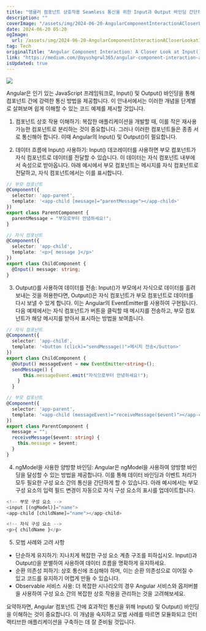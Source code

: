 ```yaml
---
title: "앵귤러 컴포넌트 상호작용 Seamless 통신을 위한 Input과 Output 바인딩 간단히 알아보기"
description: ""
coverImage: "/assets/img/2024-06-20-AngularComponentInteractionACloserLookatInputandOutputBindingsforSeamlessCommunication_0.png"
date: 2024-06-20 05:20
ogImage: 
  url: /assets/img/2024-06-20-AngularComponentInteractionACloserLookatInputandOutputBindingsforSeamlessCommunication_0.png
tag: Tech
originalTitle: "Angular Component Interaction: A Closer Look at Input() and Output() Bindings for Seamless Communication"
link: "https://medium.com/@ayushgrwl365/angular-component-interaction-a-closer-look-at-input-and-output-bindings-for-seamless-6632c800aad"
isUpdated: true
---
```





<img src="/assets/img/2024-06-20-AngularComponentInteractionACloserLookatInputandOutputBindingsforSeamlessCommunication_0.png" />

Angular은 인기 있는 JavaScript 프레임워크로, Input() 및 Output() 바인딩을 통해 컴포넌트 간에 강력한 통신 방법을 제공합니다. 이 안내서에서는 이러한 개념을 단계별로 살펴보며 쉽게 이해할 수 있는 코드 예제를 제시할 것입니다.

1. 컴포넌트 상호 작용 이해하기: 복잡한 애플리케이션을 개발할 때, 이를 작은 재사용 가능한 컴포넌트로 분리하는 것이 중요합니다. 그러나 이러한 컴포넌트들은 종종 서로 통신해아 합니다. 이때 Angular의 Input() 및 Output()이 필요합니다.

2. 데이터 흐름에 Input() 사용하기: Input() 데코레이터를 사용하면 부모 컴포넌트가 자식 컴포넌트로 데이터를 전달할 수 있습니다. 이 데이터는 자식 컴포넌트 내부에서 속성으로 받아옵니다. 아래 예시에서 부모 컴포넌트는 메시지를 자식 컴포넌트로 전달하고, 자식 컴포넌트에서는 이를 표시합니다.

<div class="content-ad"></div>

```typescript
// 부모 컴포넌트
@Component({
  selector: 'app-parent',
  template: '<app-child [message]="parentMessage"></app-child>'
})
export class ParentComponent {
  parentMessage = "부모로부터 안녕하세요!";
}
```

```typescript
// 자식 컴포넌트
@Component({
  selector: 'app-child',
  template: '<p>{ message }</p>'
})
export class ChildComponent {
  @Input() message: string;
}
```

3. Output()를 사용하여 데이터를 전송: Input()가 부모에서 자식으로 데이터를 흘려보내는 것을 허용한다면, Output()은 자식 컴포넌트가 부모 컴포넌트로 데이터를 다시 보낼 수 있게 합니다. 이는 Angular의 EventEmitter를 사용하여 구현됩니다. 다음 예제에서는 자식 컴포넌트가 버튼을 클릭할 때 메시지를 전송하고, 부모 컴포넌트가 해당 메시지를 받아서 표시하는 방법을 보여줍니다.

```typescript
// 자식 컴포넌트
@Component({
  selector: 'app-child',
  template: '<button (click)="sendMessage()">메시지 전송</button>'
})
export class ChildComponent {
  @Output() messageEvent = new EventEmitter<string>();
  sendMessage() {
      this.messageEvent.emit("자식으로부터 안녕하세요!");
    }
  }

// 부모 컴포넌트
@Component({
  selector: 'app-parent',
  template: '<app-child (messageEvent)="receiveMessage($event)"></app-child><p>{ message }</p>'
})
export class ParentComponent {
  message = "";
  receiveMessage($event: string) {
    this.message = $event;
  }
}
```

<div class="content-ad"></div>

4. ngModel을 사용한 양방향 바인딩: Angular은 ngModel을 사용하여 양방향 바인딩을 달성할 수 있는 방법을 제공합니다. 이를 통해 데이터 바인딩과 이벤트 처리가 모두 필요한 구성 요소 간의 통신을 간단하게 할 수 있습니다. 아래 예시에서는 부모 구성 요소의 입력 필드 변경이 자동으로 자식 구성 요소의 표시를 업데이트합니다.

```js
<!-- 부모 구성 요소 -->
<input [(ngModel)]="name">
<app-child [childName]="name"></app-child>

<!-- 자식 구성 요소 -->
<p>{ childName }</p>
```

5. 모범 사례와 고려 사항

- 단순하게 유지하기: 지나치게 복잡한 구성 요소 계층 구조를 피하십시오. Input()과 Output()을 분별하여 사용하여 데이터 흐름을 명확하게 유지하세요.
- 순환 의존성 피하기: 상호 통신에 조심해야 하며, 이는 순환 의존성으로 이어질 수 있고 코드를 유지하기 어렵게 만들 수 있습니다.
- Observable 서비스 사용: 더 복잡한 시나리오의 경우 Angular 서비스와 옵저버블을 사용하여 구성 요소 간의 복잡한 상호 작용을 관리하는 것을 고려해보세요.

<div class="content-ad"></div>

요약하자면, Angular 컴포넌트 간에 효과적인 통신을 위해 Input() 및 Output() 바인딩을 이해하는 것이 중요합니다. 이 개념을 숙지하고 모범 사례를 따르면 모듈화되고 인터랙티브한 애플리케이션을 구축하는 데 잘 준비될 것입니다.